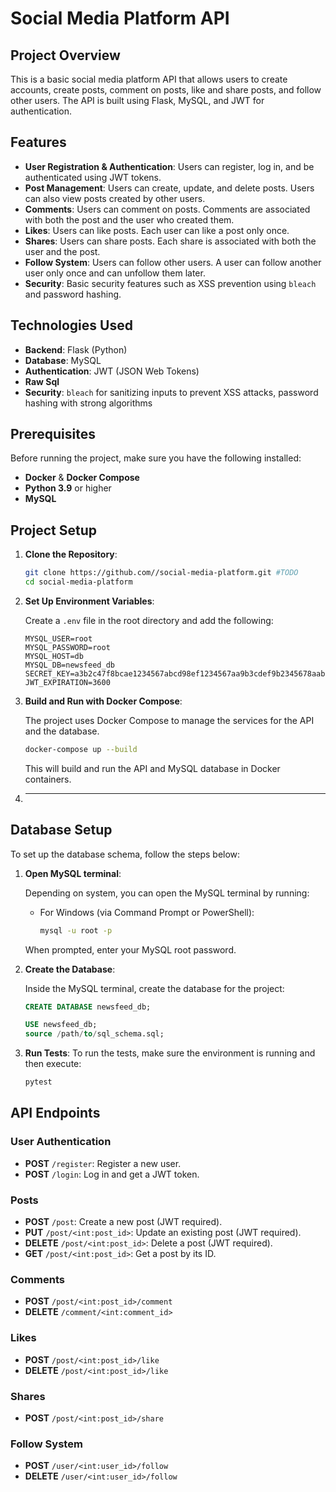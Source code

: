 
# Social Media Platform API

## Project Overview

This is a basic social media platform API that allows users to create accounts, create posts, comment on posts, like and share posts, and follow other users. The API is built using Flask, MySQL, and JWT for authentication.

## Features

- **User Registration & Authentication**: Users can register, log in, and be authenticated using JWT tokens.
- **Post Management**: Users can create, update, and delete posts. Users can also view posts created by other users.
- **Comments**: Users can comment on posts. Comments are associated with both the post and the user who created them.
- **Likes**: Users can like posts. Each user can like a post only once.
- **Shares**: Users can share posts. Each share is associated with both the user and the post.
- **Follow System**: Users can follow other users. A user can follow another user only once and can unfollow them later.
- **Security**: Basic security features such as XSS prevention using `bleach` and password hashing.

## Technologies Used

- **Backend**: Flask (Python)
- **Database**: MySQL
- **Authentication**: JWT (JSON Web Tokens)
- **Raw Sql**
- **Security**: `bleach` for sanitizing inputs to prevent XSS attacks, password hashing with strong algorithms

## Prerequisites

Before running the project, make sure you have the following installed:

- **Docker** & **Docker Compose**
- **Python 3.9** or higher
- **MySQL**

## Project Setup

1. **Clone the Repository**:
   ```bash
   git clone https://github.com//social-media-platform.git #TODO
   cd social-media-platform
   ```

2. **Set Up Environment Variables**:

   Create a `.env` file in the root directory and add the following:

   ```env
   MYSQL_USER=root
   MYSQL_PASSWORD=root
   MYSQL_HOST=db
   MYSQL_DB=newsfeed_db
   SECRET_KEY=a3b2c47f8bcae1234567abcd98ef1234567aa9b3cdef9b2345678aabbccddeee
   JWT_EXPIRATION=3600
   ```

3. **Build and Run with Docker Compose**:

   The project uses Docker Compose to manage the services for the API and the database.

   ```bash
   docker-compose up --build
   ```

   This will build and run the API and MySQL database in Docker containers.
4. ** **

## Database Setup

To set up the database schema, follow the steps below:

1. **Open MySQL terminal**:

   Depending on system, you can open the MySQL terminal by running:

   - For Windows (via Command Prompt or PowerShell):
     ```bash
     mysql -u root -p
     ```

   When prompted, enter your MySQL root password.

2. **Create the Database**:

   Inside the MySQL terminal, create the database for the project:
   ```sql
   CREATE DATABASE newsfeed_db;

   USE newsfeed_db;
   source /path/to/sql_schema.sql;


6. **Run Tests**:
   To run the tests, make sure the environment is running and then execute:

   ```bash
   pytest
   ```

## API Endpoints

### User Authentication
- **POST** `/register`: Register a new user.
- **POST** `/login`: Log in and get a JWT token.

### Posts
- **POST** `/post`: Create a new post (JWT required).
- **PUT** `/post/<int:post_id>`: Update an existing post (JWT required).
- **DELETE** `/post/<int:post_id>`: Delete a post (JWT required).
- **GET** `/post/<int:post_id>`: Get a post by its ID.

### Comments
- **POST** `/post/<int:post_id>/comment`
- **DELETE** `/comment/<int:comment_id>`

### Likes
- **POST** `/post/<int:post_id>/like`
- **DELETE** `/post/<int:post_id>/like`

### Shares
- **POST** `/post/<int:post_id>/share`

### Follow System
- **POST** `/user/<int:user_id>/follow`
- **DELETE** `/user/<int:user_id>/follow`